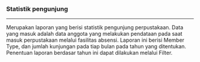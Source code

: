 ### Statistik pengunjung
<hr>
Merupakan laporan yang berisi statistik pengunjung perpustakaan. Data yang masuk adalah data anggota yang melakukan pendataan pada saat masuk perpustakaan melalui fasilitas absensi. Laporan ini berisi Member Type, dan jumlah kunjungan pada tiap bulan pada tahun yang ditentukan. Penentuan laporan berdasar tahun ini dapat dilakukan melalui Filter.